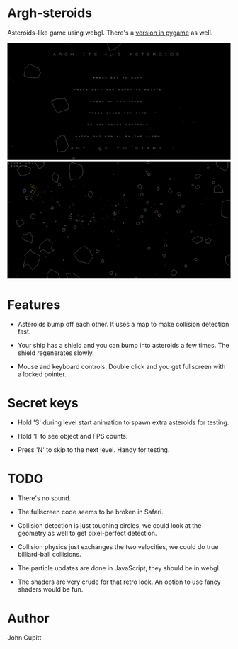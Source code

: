 # Argh-steroids

Asteroids-like game using webgl. There's a [version in
pygame](https://github.com/jcupitt/argh-steroids) as well.

![Start screen](/screenshots/start_screen.png)
![In play](/screenshots/play.png)

# Features

* Asteroids bump off each other. It uses a map to make collision detection
  fast.

* Your ship has a shield and you can bump into asteroids a few times. The
  shield regenerates slowly.

* Mouse and keyboard controls. Double click and you get fullscreen with a
  locked pointer. 

# Secret keys

* Hold 'S' during level start animation to spawn extra asteroids for testing.

* Hold 'I' to see object and FPS counts.

* Press 'N' to skip to the next level. Handy for testing. 

# TODO

* There's no sound. 

* The fullscreen code seems to be broken in Safari.

* Collision detection is just touching circles, we could look at the geometry
  as well to get pixel-perfect detection.

* Collision physics just exchanges the two velocities, we could do true
  billiard-ball collisions.

* The particle updates are done in JavaScript, they should be in webgl.

* The shaders are very crude for that retro look. An option to use fancy
  shaders would be fun. 
 
# Author

John Cupitt
